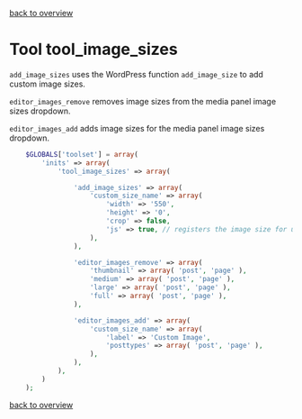 [back to overview](../../README.markdown#initial-functionality)

Tool tool_image_sizes
===============================

`add_image_sizes` uses the WordPress function `add_image_size` to add custom image sizes.

`editor_images_remove` removes image sizes from the media panel image sizes dropdown.

`editor_images_add` adds image sizes for the media panel image sizes dropdown.

````php
	$GLOBALS['toolset'] = array(
		'inits' => array(
			'tool_image_sizes' => array(

				'add_image_sizes' => array(
					'custom_size_name' => array(
						'width' => '550',
						'height' => '0',
						'crop' => false,
						'js' => true, // registers the image size for use in JavaScript like wp.media
					),
				),

				'editor_images_remove' => array(
					'thumbnail' => array( 'post', 'page' ),
					'medium' => array( 'post', 'page' ),
					'large' => array( 'post', 'page' ),
					'full' => array( 'post', 'page' ),
				),

				'editor_images_add' => array(
					'custom_size_name' => array(
						'label' => 'Custom Image',
						'posttypes' => array( 'post', 'page' ),
					),
				),
			),
		)
	);
````

[back to overview](../../README.markdown#initial-functionality)
